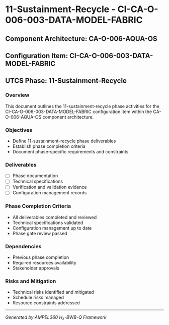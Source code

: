# 11-Sustainment-Recycle - CI-CA-O-006-003-DATA-MODEL-FABRIC

## Component Architecture: CA-O-006-AQUA-OS
## Configuration Item: CI-CA-O-006-003-DATA-MODEL-FABRIC
## UTCS Phase: 11-Sustainment-Recycle

### Overview
This document outlines the 11-sustainment-recycle phase activities for the CI-CA-O-006-003-DATA-MODEL-FABRIC configuration item within the CA-O-006-AQUA-OS component architecture.

### Objectives
- Define 11-sustainment-recycle phase deliverables
- Establish phase completion criteria
- Document phase-specific requirements and constraints

### Deliverables
- [ ] Phase documentation
- [ ] Technical specifications
- [ ] Verification and validation evidence
- [ ] Configuration management records

### Phase Completion Criteria
- All deliverables completed and reviewed
- Technical specifications validated
- Configuration management up to date
- Phase gate review passed

### Dependencies
- Previous phase completion
- Required resources availability
- Stakeholder approvals

### Risks and Mitigation
- Technical risks identified and mitigated
- Schedule risks managed
- Resource constraints addressed

---
*Generated by AMPEL360 H₂-BWB-Q Framework*
